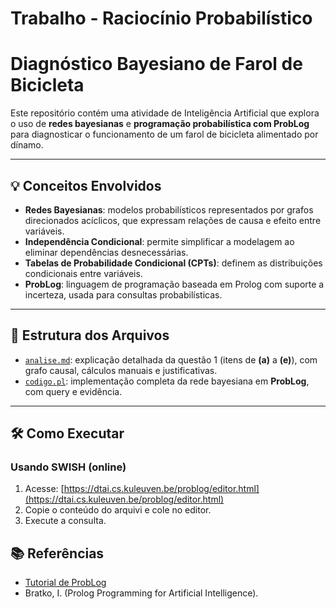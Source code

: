 # Trabalho - Raciocínio Probabilístico

# Diagnóstico Bayesiano de Farol de Bicicleta

Este repositório contém uma atividade de Inteligência Artificial que explora o uso de **redes bayesianas** e **programação probabilística com ProbLog** para diagnosticar o funcionamento de um farol de bicicleta alimentado por dínamo.

---

## :bulb: Conceitos Envolvidos

- **Redes Bayesianas**: modelos probabilísticos representados por grafos direcionados acíclicos, que expressam relações de causa e efeito entre variáveis.
- **Independência Condicional**: permite simplificar a modelagem ao eliminar dependências desnecessárias.
- **Tabelas de Probabilidade Condicional (CPTs)**: definem as distribuições condicionais entre variáveis.
- **ProbLog**: linguagem de programação baseada em Prolog com suporte a incerteza, usada para consultas probabilísticas.

---

## :page_facing_up: Estrutura dos Arquivos

- [`analise.md`](analise.md): explicação detalhada da questão 1 (itens de **(a)** a **(e)**), com grafo causal, cálculos manuais e justificativas.
- [`codigo.pl`](codigo.pl): implementação completa da rede bayesiana em **ProbLog**, com query e evidência.

---

## :hammer_and_wrench: Como Executar

### Usando SWISH (online)
1. Acesse: [https://dtai.cs.kuleuven.be/problog/editor.html](https://dtai.cs.kuleuven.be/problog/editor.html)
2. Copie o conteúdo do arquivi e cole no editor.
3. Execute a consulta.


## :books: Referências
- [Tutorial de ProbLog](https://dtai.cs.kuleuven.be/problog/tutorial/basic/02_bayes.html)
- Bratko, I. (Prolog Programming for Artificial Intelligence).
